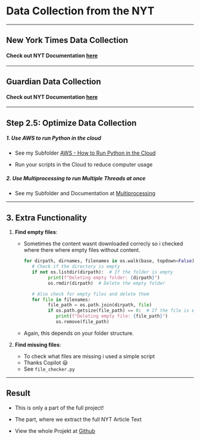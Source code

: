 # Data Collection from the NYT

---

## New York Times Data Collection

#### Check out NYT Documentation [here](./NYT/)

---

## Guardian Data Collection

#### Check out NYT Documentation [here](./Guardian/)

---

## Step 2.5: Optimize Data Collection

##### 1. Use AWS to run Python in the cloud

- See my Subfolder [AWS - How to Run Python in the Cloud](./AWS/)

- Run your scripts in the Cloud to reduce computer usage

##### 2. Use Multiprocessing to run Multiple Threads at once

- See my Subfolder and Documentation at [Multiprocessing](./Multiprocessing/)

---

## 3. Extra Functionality

1. **Find empty files**:

   - Sometimes the content wasnt downloaded correcly so i checked where there where empty files without content.

     ```python
     for dirpath, dirnames, filenames in os.walk(base, topdown=False):
        # Check if the directory is empty
        if not os.listdir(dirpath):  # If the folder is empty
              print(f"Deleting empty folder: {dirpath}")
              os.rmdir(dirpath)  # Delete the empty folder

        # Also check for empty files and delete them
        for file in filenames:
              file_path = os.path.join(dirpath, file)
              if os.path.getsize(file_path) == 0:  # If the file is empty
                 print(f"Deleting empty file: {file_path}")
                 os.remove(file_path)
     ```

   - Again, this depends on your folder structure.

2. **Find missing files**:

   - To check what files are missing i used a simple script
   - Thanks Copilot 😃
   - See `file_checker.py`

---

## Result

- This is only a part of the full project!

- The part, where we extract the full NYT Article Text

- View the whole Projekt at [Github](https://github.com/AdminL3/Jugend-Forscht/)
